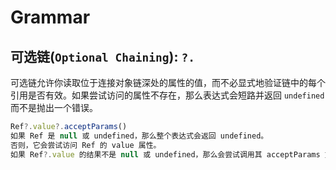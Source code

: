 # Grammar

## 可选链(`Optional Chaining`): `?.`

可选链允许你读取位于连接对象链深处的属性的值，而不必显式地验证链中的每个引用是否有效。如果尝试访问的属性不存在，那么表达式会短路并返回 `undefined` 而不是抛出一个错误。

```js
Ref?.value?.acceptParams()
如果 Ref 是 null 或 undefined，那么整个表达式会返回 undefined。
否则，它会尝试访问 Ref 的 value 属性。
如果 Ref?.value 的结果不是 null 或 undefined，那么会尝试调用其 acceptParams 方法。
```
